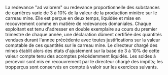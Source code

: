 La redevance "ad valorem" ou redevance
proportionnelle des substances de carrières varie de 3 à 10% de la
valeur de la production minière sur le carreau mine. Elle est perçue en
deux temps, liquidée et mise en recouvrement comme en matière de
redevances domaniales.
Chaque exploitant est tenu d'adresser en double exemplaire au cours du
premier trimestre de chaque année, une déclaration dûment certifiée des
quantités vendues durant l'année précédente avec toutes justifications
sur la valeur comptable de ces quantités sur le carreau mine. Le
directeur chargé des mines établit alors des états d'ajustement sur la
base de 3 à 10% de cette valeur compte tenu des acomptes précédemment
liquidés. Les soldes à percevoir sont mis en recouvrement par le
directeur chargé des impôts; les tropperçus sont conservés en compte à
valoir sur les exercices suivants.